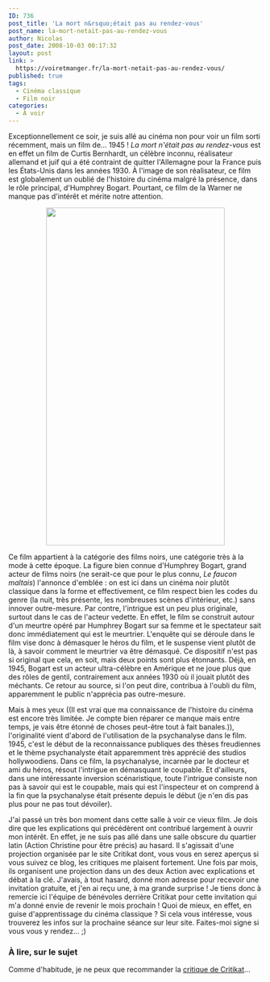 ```yaml
---
ID: 736
post_title: 'La mort n&rsquo;était pas au rendez-vous'
post_name: la-mort-netait-pas-au-rendez-vous
author: Nicolas
post_date: 2008-10-03 00:17:32
layout: post
link: >
  https://voiretmanger.fr/la-mort-netait-pas-au-rendez-vous/
published: true
tags:
  - Cinéma classique
  - Film noir
categories:
  - À voir
---
```

<p>Exceptionnellement ce soir, je suis allé au cinéma non pour voir un film sorti récemment, mais un film de... 1945 ! <em>La mort n'était pas au rendez-vous</em> est en effet un film de Curtis Bernhardt, un célèbre inconnu, réalisateur allemand et juif qui a été contraint de quitter l'Allemagne pour la France puis les États-Unis dans les années 1930. À l'image de son réalisateur, ce film est globalement un oublié de l'histoire du cinéma malgré la présence, dans le rôle principal, d'Humphrey Bogart. Pourtant, ce film de la Warner ne manque pas d'intérêt et mérite notre attention.</p>
<p style="text-align: center;"><a style="text-decoration: none;" href="http://www.imdb.com/title/tt0037611/"><img class="alignnone size-full wp-image-737" title="conflict-1" src="http://nicolasfurno.com/blog/wp-content/uploads/2008/10/conflict-1.jpg" alt="" width="354" height="670" /></a></p>
<p>Ce film appartient à la catégorie des films noirs, une catégorie très à la mode à cette époque. La figure bien connue d'Humphrey Bogart, grand acteur de films noirs (ne serait-ce que pour le plus connu, <em>Le faucon maltais</em>) l'annonce d'emblée : on est ici dans un cinéma noir plutôt classique dans la forme et effectivement, ce film respect bien les codes du genre (la nuit, très présente, les nombreuses scènes d'intérieur, etc.) sans innover outre-mesure. Par contre, l'intrigue est un peu plus originale, surtout dans le cas de l'acteur vedette. En effet, le film se construit autour d'un meurtre opéré par Humphrey Bogart sur sa femme et le spectateur sait donc immédiatement qui est le meurtrier. L'enquête qui se déroule dans le film vise donc à démasquer le héros du film, et le suspense vient plutôt de là, à savoir comment le meurtrier va être démasqué. Ce dispositif n'est pas si original que cela, en soit, mais deux points sont plus étonnants. Déjà, en 1945, Bogart est un acteur ultra-célèbre en Amérique et ne joue plus que des rôles de gentil, contrairement aux années 1930 où il jouait plutôt des méchants. Ce retour au source, si l'on peut dire, contribua à l'oubli du film, apparemment le public n'apprécia pas outre-mesure.</p>
<p>Mais à mes yeux ((Il est vrai que ma connaissance de l'histoire du cinéma est encore très limitée. Je compte bien réparer ce manque mais entre temps, je vais être étonné de choses peut-être tout à fait banales.)), l'originalité vient d'abord de l'utilisation de la psychanalyse dans le film. 1945, c'est le début de la reconnaissance publiques des thèses freudiennes et le thème psychanalyste était apparemment très apprécié des studios hollywoodiens. Dans ce film, la psychanalyse, incarnée par le docteur et ami du héros, résout l'intrigue en démasquant le coupable. Et d'ailleurs, dans une intéressante inversion scénaristique, toute l'intrigue consiste non pas à savoir qui est le coupable, mais qui est l'inspecteur et on comprend à la fin que la psychanalyse était présente depuis le début (je n'en dis pas plus pour ne pas tout dévoiler).</p>
<p></p>
<p>J'ai passé un très bon moment dans cette salle à voir ce vieux film. Je dois dire que les explications qui précédèrent ont contribué largement à ouvrir mon intérêt. En effet, je ne suis pas allé dans une salle obscure du quartier latin (Action Christine pour être précis) au hasard. Il s'agissait d'une projection organisée par le site Critikat dont, vous vous en serez aperçus si vous suivez ce blog, les critiques me plaisent fortement. Une fois par mois, ils organisent une projection dans un des deux Action avec explications et débat à la clé. J'avais, à tout hasard, donné mon adresse pour recevoir une invitation gratuite, et j'en ai reçu une, à ma grande surprise ! Je tiens donc à remercie ici l'équipe de bénévoles derrière Critikat pour cette invitation qui m'a donné envie de revenir le mois prochain ! Quoi de mieux, en effet, en guise d'apprentissage du cinéma classique ? Si cela vous intéresse, vous trouverez les infos sur la prochaine séance sur leur site. Faites-moi signe si vous vous y rendez... ;)</p>
<p></p>

<h3 id="736_a-lire-sur-le-sujet_1">À lire, sur le sujet</h3>
<p>Comme d'habitude, je ne peux que recommander la <a href="http://www.critikat.com/La-mort-n-etait-pas-au-rendez-vous.html">critique de Critikat</a>...</p>